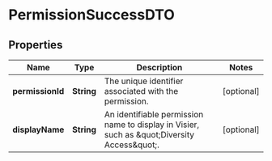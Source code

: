 

# PermissionSuccessDTO


## Properties

| Name | Type | Description | Notes |
|------------ | ------------- | ------------- | -------------|
|**permissionId** | **String** | The unique identifier associated with the permission. |  [optional] |
|**displayName** | **String** | An identifiable permission name to display in Visier, such as \&quot;Diversity Access\&quot;. |  [optional] |



